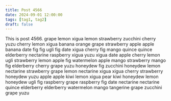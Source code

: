 ```yaml
---
title: Post 4566
date: 2024-09-01 12:00:00
tags: [tag1, tag2]
draft: false
---
```

This is post 4566.
grape
lemon
xigua
lemon
strawberry
zucchini
cherry
yuzu
cherry
lemon
xigua
banana
orange
grape
strawberry
apple
apple
banana
date
fig
fig
ugli
fig
date
xigua
cherry
fig
mango
quince
quince
elderberry
nectarine
raspberry
xigua
yuzu
xigua
date
apple
cherry
lemon
ugli
strawberry
lemon
apple
fig
watermelon
apple
mango
strawberry
mango
fig
elderberry
cherry
grape
yuzu
honeydew
fig
zucchini
honeydew
lemon
nectarine
strawberry
grape
lemon
nectarine
xigua
xigua
cherry
strawberry
honeydew
yuzu
apple
apple
kiwi
lemon
xigua
pear
kiwi
honeydew
lemon
honeydew
ugli
fig
raspberry
grape
raspberry
fig
date
nectarine
nectarine
quince
elderberry
elderberry
watermelon
mango
tangerine
grape
zucchini
grape
yuzu
